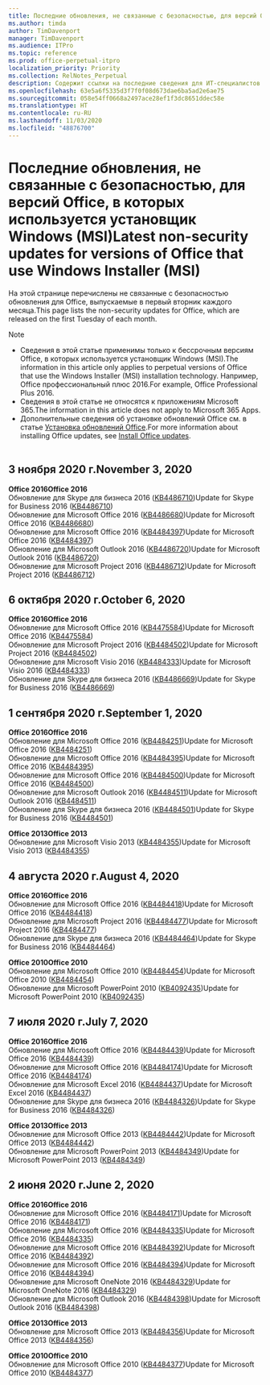 ```yaml
---
title: Последние обновления, не связанные с безопасностью, для версий Office, в которых используется установщик Windows (MSI)
ms.author: timda
author: TimDavenport
manager: TimDavenport
ms.audience: ITPro
ms.topic: reference
ms.prod: office-perpetual-itpro
localization_priority: Priority
ms.collection: RelNotes_Perpetual
description: Содержит ссылки на последние сведения для ИТ-специалистов об обновлениях, не связанных с безопасностью, для бессрочных версий Office 2016, Office 2013 и Office 2010
ms.openlocfilehash: 63e5a6f5335d3f7f0f08d673dae6ba5ad2e6ae75
ms.sourcegitcommit: 058e54ff0668a2497ace28ef1f3dc8651ddec58e
ms.translationtype: HT
ms.contentlocale: ru-RU
ms.lasthandoff: 11/03/2020
ms.locfileid: "48876700"
---
```

# <a name="latest-non-security-updates-for-versions-of-office-that-use-windows-installer-msi"></a><span data-ttu-id="dc750-103">Последние обновления, не связанные с безопасностью, для версий Office, в которых используется установщик Windows (MSI)</span><span class="sxs-lookup"><span data-stu-id="dc750-103">Latest non-security updates for versions of Office that use Windows Installer (MSI)</span></span>

<span data-ttu-id="dc750-104">На этой странице перечислены не связанные с безопасностью обновления для Office, выпускаемые в первый вторник каждого месяца.</span><span class="sxs-lookup"><span data-stu-id="dc750-104">This page lists the non-security updates for Office, which are released on the first Tuesday of each month.</span></span>

> [!NOTE]
> - <span data-ttu-id="dc750-105">Сведения в этой статье применимы только к бессрочным версиям Office, в которых используется установщик Windows (MSI).</span><span class="sxs-lookup"><span data-stu-id="dc750-105">The information in this article only applies to perpetual versions of Office that use the Windows Installer (MSI) installation technology.</span></span> <span data-ttu-id="dc750-106">Например, Office профессиональный плюс 2016.</span><span class="sxs-lookup"><span data-stu-id="dc750-106">For example, Office Professional Plus 2016.</span></span>
> - <span data-ttu-id="dc750-107">Сведения в этой статье не относятся к приложениям Microsoft 365.</span><span class="sxs-lookup"><span data-stu-id="dc750-107">The information in this article does not apply to Microsoft 365 Apps.</span></span>
> - <span data-ttu-id="dc750-108">Дополнительные сведения об установке обновлений Office см. в статье [Установка обновлений Office](https://support.office.com/article/2ab296f3-7f03-43a2-8e50-46de917611c5).</span><span class="sxs-lookup"><span data-stu-id="dc750-108">For more information about installing Office updates, see [Install Office updates](https://support.office.com/article/2ab296f3-7f03-43a2-8e50-46de917611c5).</span></span>
<br/><br/>

## <a name="november-3-2020"></a><span data-ttu-id="dc750-109">3 ноября 2020 г.</span><span class="sxs-lookup"><span data-stu-id="dc750-109">November 3, 2020</span></span>
<span data-ttu-id="dc750-110">**Office 2016**</span><span class="sxs-lookup"><span data-stu-id="dc750-110">**Office 2016**</span></span><br/>
<span data-ttu-id="dc750-111">Обновление для Skype для бизнеса 2016 ([KB4486710](https://support.microsoft.com/help/4486710))</span><span class="sxs-lookup"><span data-stu-id="dc750-111">Update for Skype for Business 2016 ([KB4486710](https://support.microsoft.com/help/4486710))</span></span> <br/>
<span data-ttu-id="dc750-112">Обновление для Microsoft Office 2016 ([KB4486680](https://support.microsoft.com/help/4486680))</span><span class="sxs-lookup"><span data-stu-id="dc750-112">Update for Microsoft Office 2016 ([KB4486680](https://support.microsoft.com/help/4486680))</span></span> <br/>
<span data-ttu-id="dc750-113">Обновление для Microsoft Office 2016 ([KB4484397](https://support.microsoft.com/help/4484397))</span><span class="sxs-lookup"><span data-stu-id="dc750-113">Update for Microsoft Office 2016 ([KB4484397](https://support.microsoft.com/help/4484397))</span></span> <br/>
<span data-ttu-id="dc750-114">Обновление для Microsoft Outlook 2016 ([KB4486720](https://support.microsoft.com/help/4486720))</span><span class="sxs-lookup"><span data-stu-id="dc750-114">Update for Microsoft Outlook 2016 ([KB4486720](https://support.microsoft.com/help/4486720))</span></span> <br/>
<span data-ttu-id="dc750-115">Обновление для Microsoft Project 2016 ([KB4486712](https://support.microsoft.com/help/4486712))</span><span class="sxs-lookup"><span data-stu-id="dc750-115">Update for Microsoft Project 2016 ([KB4486712](https://support.microsoft.com/help/4486712))</span></span> <br/>


## <a name="october-6-2020"></a><span data-ttu-id="dc750-116">6 октября 2020 г.</span><span class="sxs-lookup"><span data-stu-id="dc750-116">October 6, 2020</span></span>
<span data-ttu-id="dc750-117">**Office 2016**</span><span class="sxs-lookup"><span data-stu-id="dc750-117">**Office 2016**</span></span><br/>
<span data-ttu-id="dc750-118">Обновление для Microsoft Office 2016 ([KB4475584](https://support.microsoft.com/help/4475584))</span><span class="sxs-lookup"><span data-stu-id="dc750-118">Update for Microsoft Office 2016 ([KB4475584](https://support.microsoft.com/help/4475584))</span></span><br/>
<span data-ttu-id="dc750-119">Обновление для Microsoft Project 2016 ([KB4484502](https://support.microsoft.com/help/4484502))</span><span class="sxs-lookup"><span data-stu-id="dc750-119">Update for Microsoft Project 2016 ([KB4484502](https://support.microsoft.com/help/4484502))</span></span><br/>
<span data-ttu-id="dc750-120">Обновление для Microsoft Visio 2016 ([KB4484333](https://support.microsoft.com/help/4484333))</span><span class="sxs-lookup"><span data-stu-id="dc750-120">Update for Microsoft Visio 2016 ([KB4484333](https://support.microsoft.com/help/4484333))</span></span><br/>
<span data-ttu-id="dc750-121">Обновление для Skype для бизнеса 2016 ([KB4486669](https://support.microsoft.com/help/4486669))</span><span class="sxs-lookup"><span data-stu-id="dc750-121">Update for Skype for Business 2016 ([KB4486669](https://support.microsoft.com/help/4486669))</span></span><br/> 

## <a name="september-1-2020"></a><span data-ttu-id="dc750-122">1 сентября 2020 г.</span><span class="sxs-lookup"><span data-stu-id="dc750-122">September 1, 2020</span></span>
<span data-ttu-id="dc750-123">**Office 2016**</span><span class="sxs-lookup"><span data-stu-id="dc750-123">**Office 2016**</span></span><br/>
<span data-ttu-id="dc750-124">Обновление для Microsoft Office 2016 ([KB4484251](https://support.microsoft.com/help/4484251))</span><span class="sxs-lookup"><span data-stu-id="dc750-124">Update for Microsoft Office 2016 ([KB4484251](https://support.microsoft.com/help/4484251))</span></span><br/>
<span data-ttu-id="dc750-125">Обновление для Microsoft Office 2016 ([KB4484395](https://support.microsoft.com/help/4484395))</span><span class="sxs-lookup"><span data-stu-id="dc750-125">Update for Microsoft Office 2016 ([KB4484395](https://support.microsoft.com/help/4484395))</span></span><br/> <span data-ttu-id="dc750-126">Обновление для Microsoft Office 2016 ([KB4484500](https://support.microsoft.com/help/4484500))</span><span class="sxs-lookup"><span data-stu-id="dc750-126">Update for Microsoft Office 2016 ([KB4484500](https://support.microsoft.com/help/4484500))</span></span> <br/>
<span data-ttu-id="dc750-127">Обновление для Microsoft Outlook 2016 ([KB4484511](https://support.microsoft.com/help/4484511))</span><span class="sxs-lookup"><span data-stu-id="dc750-127">Update for Microsoft Outlook 2016 ([KB4484511](https://support.microsoft.com/help/4484511))</span></span> <br/>
<span data-ttu-id="dc750-128">Обновление для Skype для бизнеса 2016 ([KB4484501](https://support.microsoft.com/help/4484501))</span><span class="sxs-lookup"><span data-stu-id="dc750-128">Update for Skype for Business 2016 ([KB4484501](https://support.microsoft.com/help/4484501))</span></span> <br/>

<span data-ttu-id="dc750-129">**Office 2013**</span><span class="sxs-lookup"><span data-stu-id="dc750-129">**Office 2013**</span></span><br/>
<span data-ttu-id="dc750-130">Обновление для Microsoft Visio 2013 ([KB4484355](https://support.microsoft.com/help/4484355))</span><span class="sxs-lookup"><span data-stu-id="dc750-130">Update for Microsoft Visio 2013 ([KB4484355](https://support.microsoft.com/help/4484355))</span></span><br/>

## <a name="august-4-2020"></a><span data-ttu-id="dc750-131">4 августа 2020 г.</span><span class="sxs-lookup"><span data-stu-id="dc750-131">August 4, 2020</span></span>

<span data-ttu-id="dc750-132">**Office 2016**</span><span class="sxs-lookup"><span data-stu-id="dc750-132">**Office 2016**</span></span><br/>
<span data-ttu-id="dc750-133">Обновление для Microsoft Office 2016 ([KB4484418](https://support.microsoft.com/help/4484418))</span><span class="sxs-lookup"><span data-stu-id="dc750-133">Update for Microsoft Office 2016 ([KB4484418](https://support.microsoft.com/help/4484418))</span></span><br/> <span data-ttu-id="dc750-134">Обновление для Microsoft Project 2016 ([KB4484477](https://support.microsoft.com/help/4484477))</span><span class="sxs-lookup"><span data-stu-id="dc750-134">Update for Microsoft Project 2016 ([KB4484477](https://support.microsoft.com/help/4484477))</span></span><br/>
<span data-ttu-id="dc750-135">Обновление для Skype для бизнеса 2016 ([KB4484464](https://support.microsoft.com/help/4484464))</span><span class="sxs-lookup"><span data-stu-id="dc750-135">Update for Skype for Business 2016 ([KB4484464](https://support.microsoft.com/help/4484464))</span></span><br/> 

<span data-ttu-id="dc750-136">**Office 2010**</span><span class="sxs-lookup"><span data-stu-id="dc750-136">**Office 2010**</span></span><br/>
<span data-ttu-id="dc750-137">Обновление для Microsoft Office 2010 ([KB4484454](https://support.microsoft.com/help/4484454))</span><span class="sxs-lookup"><span data-stu-id="dc750-137">Update for Microsoft Office 2010 ([KB4484454](https://support.microsoft.com/help/4484454))</span></span><br/> <span data-ttu-id="dc750-138">Обновление для Microsoft PowerPoint 2010 ([KB4092435](https://support.microsoft.com/help/4092435))</span><span class="sxs-lookup"><span data-stu-id="dc750-138">Update for Microsoft PowerPoint 2010 ([KB4092435](https://support.microsoft.com/help/4092435))</span></span><br/> 

## <a name="july-7-2020"></a><span data-ttu-id="dc750-139">7 июля 2020 г.</span><span class="sxs-lookup"><span data-stu-id="dc750-139">July 7, 2020</span></span>

<span data-ttu-id="dc750-140">**Office 2016**</span><span class="sxs-lookup"><span data-stu-id="dc750-140">**Office 2016**</span></span><br/>
<span data-ttu-id="dc750-141">Обновление для Microsoft Office 2016 ([KB4484439](https://support.microsoft.com/help/4484439))</span><span class="sxs-lookup"><span data-stu-id="dc750-141">Update for Microsoft Office 2016 ([KB4484439](https://support.microsoft.com/help/4484439))</span></span><br/> <span data-ttu-id="dc750-142">Обновление для Microsoft Office 2016 ([KB4484174](https://support.microsoft.com/help/4484174))</span><span class="sxs-lookup"><span data-stu-id="dc750-142">Update for Microsoft Office 2016 ([KB4484174](https://support.microsoft.com/help/4484174))</span></span><br/> <span data-ttu-id="dc750-143">Обновление для Microsoft Excel 2016 ([KB4484437](https://support.microsoft.com/help/4484437))</span><span class="sxs-lookup"><span data-stu-id="dc750-143">Update for Microsoft Excel 2016 ([KB4484437](https://support.microsoft.com/help/4484437))</span></span><br/>
<span data-ttu-id="dc750-144">Обновление для Skype для бизнеса 2016 ([KB4484326](https://support.microsoft.com/help/4484326))</span><span class="sxs-lookup"><span data-stu-id="dc750-144">Update for Skype for Business 2016 ([KB4484326](https://support.microsoft.com/help/4484326))</span></span><br/> 

<span data-ttu-id="dc750-145">**Office 2013**</span><span class="sxs-lookup"><span data-stu-id="dc750-145">**Office 2013**</span></span><br/>
<span data-ttu-id="dc750-146">Обновление для Microsoft Office 2013 ([KB4484442](https://support.microsoft.com/help/4484442))</span><span class="sxs-lookup"><span data-stu-id="dc750-146">Update for Microsoft Office 2013 ([KB4484442](https://support.microsoft.com/help/4484442))</span></span><br/> <span data-ttu-id="dc750-147">Обновление для Microsoft PowerPoint 2013 ([KB4484349](https://support.microsoft.com/help/4484349))</span><span class="sxs-lookup"><span data-stu-id="dc750-147">Update for Microsoft PowerPoint 2013 ([KB4484349](https://support.microsoft.com/help/4484349))</span></span><br/> 


## <a name="june-2-2020"></a><span data-ttu-id="dc750-148">2 июня 2020 г.</span><span class="sxs-lookup"><span data-stu-id="dc750-148">June 2, 2020</span></span>

<span data-ttu-id="dc750-149">**Office 2016**</span><span class="sxs-lookup"><span data-stu-id="dc750-149">**Office 2016**</span></span><br/>
<span data-ttu-id="dc750-150">Обновление для Microsoft Office 2016 ([KB4484171](https://support.microsoft.com/help/4484171))</span><span class="sxs-lookup"><span data-stu-id="dc750-150">Update for Microsoft Office 2016 ([KB4484171](https://support.microsoft.com/help/4484171))</span></span><br/> <span data-ttu-id="dc750-151">Обновление для Microsoft Office 2016 ([KB4484335](https://support.microsoft.com/help/4484335))</span><span class="sxs-lookup"><span data-stu-id="dc750-151">Update for Microsoft Office 2016 ([KB4484335](https://support.microsoft.com/help/4484335))</span></span><br/> <span data-ttu-id="dc750-152">Обновление для Microsoft Office 2016 ([KB4484392](https://support.microsoft.com/help/4484392))</span><span class="sxs-lookup"><span data-stu-id="dc750-152">Update for Microsoft Office 2016 ([KB4484392](https://support.microsoft.com/help/4484392))</span></span><br/> <span data-ttu-id="dc750-153">Обновление для Microsoft Office 2016 ([KB4484394](https://support.microsoft.com/help/4484394))</span><span class="sxs-lookup"><span data-stu-id="dc750-153">Update for Microsoft Office 2016 ([KB4484394](https://support.microsoft.com/help/4484394))</span></span><br/> <span data-ttu-id="dc750-154">Обновление для Microsoft OneNote 2016 ([KB4484329](https://support.microsoft.com/help/4484329))</span><span class="sxs-lookup"><span data-stu-id="dc750-154">Update for Microsoft OneNote 2016 ([KB4484329](https://support.microsoft.com/help/4484329))</span></span><br/>
<span data-ttu-id="dc750-155">Обновление для Microsoft Outlook 2016 ([KB4484398](https://support.microsoft.com/help/4484398))</span><span class="sxs-lookup"><span data-stu-id="dc750-155">Update for Microsoft Outlook 2016 ([KB4484398](https://support.microsoft.com/help/4484398))</span></span><br/> 

<span data-ttu-id="dc750-156">**Office 2013**</span><span class="sxs-lookup"><span data-stu-id="dc750-156">**Office 2013**</span></span><br/>
<span data-ttu-id="dc750-157">Обновление для Microsoft Office 2013 ([KB4484356](https://support.microsoft.com/help/4484356))</span><span class="sxs-lookup"><span data-stu-id="dc750-157">Update for Microsoft Office 2013 ([KB4484356](https://support.microsoft.com/help/4484356))</span></span><br/> 

<span data-ttu-id="dc750-158">**Office 2010**</span><span class="sxs-lookup"><span data-stu-id="dc750-158">**Office 2010**</span></span><br/>
<span data-ttu-id="dc750-159">Обновление для Microsoft Office 2010 ([KB4484377](https://support.microsoft.com/help/4484377))</span><span class="sxs-lookup"><span data-stu-id="dc750-159">Update for Microsoft Office 2010 ([KB4484377](https://support.microsoft.com/help/4484377))</span></span><br/> 

 
